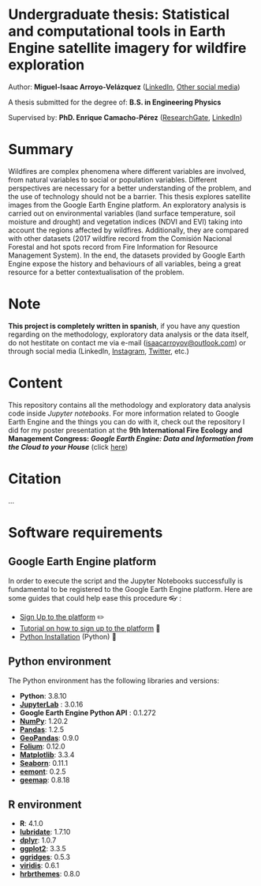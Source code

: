 # Undergraduate thesis: Statistical and computational tools in Earth Engine satellite imagery for wildfire exploration

Author: **Miguel-Isaac Arroyo-Velázquez** ([LinkedIn](www.linkedin.com/in/isaacarroyov), [Other social media](https://linktr.ee/unisaacarroyov))

A thesis submitted for the degree of: **B.S. in Engineering Physics**

Supervised by: **PhD. Enrique Camacho-Pérez** ([ResearchGate](https://www.researchgate.net/profile/Enrique-Camacho-Perez), [LinkedIn](https://www.linkedin.com/in/ekamacho/))

# Summary
Wildfires are complex phenomena where different variables are involved, from natural variables to social or population variables. Different 
perspectives are necessary for a better understanding of the problem, and the use of technology should not be a barrier. This thesis explores 
satellite images from the Google Earth Engine platform. An exploratory analysis is carried out on environmental variables (land surface temperature, 
soil moisture and drought) and vegetation indices (NDVI and EVI) taking into account the regions affected by wildfires. Additionally, they are 
compared with other datasets (2017 wildfire record from the Comisión Nacional Forestal and hot spots record from Fire Information for Resource 
Management System). In the end, the datasets provided by Google Earth Engine expose the history and behaviours of all variables, being a great 
resource for a better contextualisation of the problem.

# Note
**This project is completely written in spanish**, if you have any question regarding on the methodology, exploratory data analysis or the data itself, 
do not hestitate on contact me via e-mail (isaacarroyov@outlook.com) or through social media (LinkedIn, [Instagram](https://www.instagram.com/unisaacarroyov/), 
[Twitter](https://www.twitter.com/unisaacarroyov/), etc.)

# Content
This repository contains all the methodology and exploratory data analysis code inside _Jupyter notebooks_. For more information related to Google 
Earth Engine and the things you can do with it, check out the repository I did for my poster presentation at the **9th International Fire Ecology and 
Management Congress: _Google Earth Engine: Data and Information from the Cloud to your House_** (click [here](https://github.com/isaacarroyov/2021_AFE_FireCongress09))

# Citation
...

# Software requirements
## Google Earth Engine platform
In order to execute the script and the Jupyter Notebooks successfully is fundamental to be registered to the Google Earth Engine platform. 
Here are some guides that could help ease this procedure :eyeglasses: :
* [Sign Up to the platform](https://earthengine.google.com/signup/) :pencil2:
* [Tutorial on how to sign up to the platform](https://www.instagram.com/tv/CRkZ3tHD8CY/?utm_source=ig_web_copy_link) :movie_camera:
* [Python Installation](https://developers.google.com/earth-engine/guides/python_install) (Python) :snake:

## Python environment
The Python environment has the following libraries and versions:
* **Python**: 3.8.10
* [**JupyterLab**](https://jupyter.org/install) : 3.0.16
* **Google Earth Engine Python API** : 0.1.272
* [**NumPy**](https://numpy.org/install/): 1.20.2
* [**Pandas**](https://pandas.pydata.org/getting_started.html): 1.2.5
* [**GeoPandas**](https://geopandas.org/en/stable/getting_started.html): 0.9.0
* [**Folium**](https://python-visualization.github.io/folium/installing.html#installation): 0.12.0
* [**Matplotlib**](https://matplotlib.org/stable/index.html#): 3.3.4
* [**Seaborn**](https://seaborn.pydata.org/installing.html): 0.11.1
* [**eemont**](https://eemont.readthedocs.io/en/latest/): 0.2.5
* [**geemap**](https://geemap.org/installation/): 0.8.18

## R environment
* **R**: 4.1.0
* **[lubridate](https://lubridate.tidyverse.org)**: 1.7.10
* **[dplyr](https://dplyr.tidyverse.org)**: 1.0.7
* **[ggplot2](https://ggplot2.tidyverse.org)**: 3.3.5
* **[ggridges](https://cran.r-project.org/web/packages/ggridges/vignettes/introduction.html)**:  0.5.3
* **[viridis](https://cran.r-project.org/web/packages/viridis/vignettes/intro-to-viridis.html)**: 0.6.1
* **[hrbrthemes](https://github.com/hrbrmstr/hrbrthemes)**: 0.8.0
